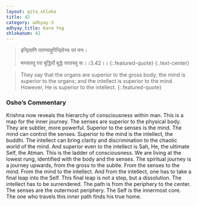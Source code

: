 ```yaml
---
layout: gita_shloka
title: 42
category: adhyay-3
adhyay_title: Karm Yog
shlokanum: 42
---
```


> इन्द्रियाणि पराण्याहुरिन्द्रियेभ्यः परं मनः।<br><br>मनसस्तु परा बुद्धिर्यो बुद्धेः परतस्तु सः।।3.42।।
{:.featured-quote}
{:.text-center}

> They say that the organs are superior to the gross body; the mind is superior to the organs; and the intellect is superior to the mind. However, He is superior to the intellect.
{:.featured-quote}

### Osho’s Commentary
Krishna now reveals the hierarchy of consciousness within man. This is a map for the inner journey.
The senses are superior to the physical body. They are subtler, more powerful.
Superior to the senses is the mind. The mind can control the senses.
Superior to the mind is the intellect, the buddhi. The intellect can bring clarity and discrimination to the chaotic world of the mind.
And superior even to the intellect is Sah, He, the ultimate Self, the Atman.
This is the ladder of consciousness. We are living at the lowest rung, identified with the body and the senses. The spiritual journey is a journey upwards, from the gross to the subtle.
From the senses to the mind. From the mind to the intellect. And from the intellect, one has to take a final leap into the Self. This final leap is not a step, but a dissolution. The intellect has to be surrendered.
The path is from the periphery to the center. The senses are the outermost periphery. The Self is the innermost core. The one who travels this inner path finds his true home.
